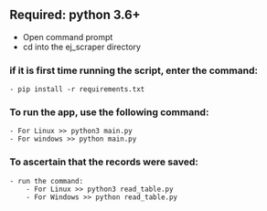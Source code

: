 ## Required: python 3.6+

 - Open command prompt
 - cd into the ej_scraper directory

### if it is first time running the script, enter the command:
    - pip install -r requirements.txt

### To run the app, use the following command:
    - For Linux >> python3 main.py
    - For windows >> python main.py

### To ascertain that the records were saved:
    - run the command:
        - For Linux >> python3 read_table.py
        - For Windows >> python read_table.py